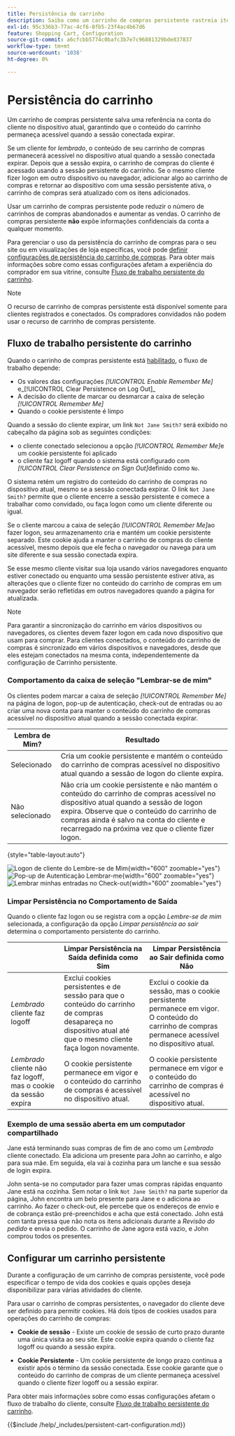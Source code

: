```yaml
---
title: Persistência do carrinho
description: Saiba como um carrinho de compras persistente rastreia itens de carrinho não comprados e salva as informações da próxima visita do cliente.
exl-id: 95c336b3-77ac-4cf6-8fb5-23f4ac4b67d6
feature: Shopping Cart, Configuration
source-git-commit: a6cfcbb5774c0bafc3b7e7c96881329bde837837
workflow-type: tm+mt
source-wordcount: '1038'
ht-degree: 0%

---
```


# Persistência do carrinho

Um carrinho de compras persistente salva uma referência na conta do cliente no dispositivo atual, garantindo que o conteúdo do carrinho permaneça acessível quando a sessão conectada expirar.

Se um cliente for _lembrado_, o conteúdo de seu carrinho de compras permanecerá acessível no dispositivo atual quando a sessão conectada expirar. Depois que a sessão expira, o carrinho de compras do cliente é acessado usando a sessão persistente do carrinho. Se o mesmo cliente fizer logon em outro dispositivo ou navegador, adicionar algo ao carrinho de compras e retornar ao dispositivo com uma sessão persistente ativa, o carrinho de compras será atualizado com os itens adicionados.

Usar um carrinho de compras persistente pode reduzir o número de carrinhos de compras abandonados e aumentar as vendas. O carrinho de compras persistente **não** expõe informações confidenciais da conta a qualquer momento.

Para gerenciar o uso da persistência do carrinho de compras para o seu site ou em visualizações de loja específicas, você pode [definir configurações de persistência do carrinho de compras](#configure-a-persistent-cart). Para obter mais informações sobre como essas configurações afetam a experiência do comprador em sua vitrine, consulte [Fluxo de trabalho persistente do carrinho](#persistent-cart-workflow).

>[!NOTE]
>
>O recurso de carrinho de compras persistente está disponível somente para clientes registrados e conectados. Os compradores convidados não podem usar o recurso de carrinho de compras persistente.

## Fluxo de trabalho persistente do carrinho

Quando o carrinho de compras persistente está [habilitado](#configure-a-persistent-cart), o fluxo de trabalho depende:

- Os valores das configurações _[!UICONTROL Enable Remember Me]_&#x200B;e_[!UICONTROL Clear Persistence on Log Out]_
- A decisão do cliente de marcar ou desmarcar a caixa de seleção _[!UICONTROL Remember Me]_
- Quando o cookie persistente é limpo

Quando a sessão do cliente expirar, um link `Not Jane Smith?` será exibido no cabeçalho da página sob as seguintes condições:
- o cliente conectado selecionou a opção _[!UICONTROL Remember Me]_&#x200B;e um cookie persistente foi aplicado
- o cliente faz logoff quando o sistema está configurado com _[!UICONTROL Clear Persistence on Sign Out]_&#x200B;definido como `No`.

O sistema retém um registro do conteúdo do carrinho de compras no dispositivo atual, mesmo se a sessão conectada expirar. O link `Not Jane Smith?` permite que o cliente encerre a sessão persistente e comece a trabalhar como convidado, ou faça logon como um cliente diferente ou igual.

Se o cliente marcou a caixa de seleção _[!UICONTROL Remember Me]_&#x200B;ao fazer logon, seu armazenamento cria e mantém um cookie persistente separado. Este cookie ajuda a manter o carrinho de compras do cliente acessível, mesmo depois que ele fecha o navegador ou navega para um site diferente e sua sessão conectada expira.

Se esse mesmo cliente visitar sua loja usando vários navegadores enquanto estiver conectado ou enquanto uma sessão persistente estiver ativa, as alterações que o cliente fizer no conteúdo do carrinho de compras em um navegador serão refletidas em outros navegadores quando a página for atualizada.

>[!NOTE]
>
>Para garantir a sincronização do carrinho em vários dispositivos ou navegadores, os clientes devem fazer logon em cada novo dispositivo que usam para comprar. Para clientes conectados, o conteúdo do carrinho de compras é sincronizado em vários dispositivos e navegadores, desde que eles estejam conectados na mesma conta, independentemente da configuração de Carrinho persistente.

### Comportamento da caixa de seleção &quot;Lembrar-se de mim&quot;

Os clientes podem marcar a caixa de seleção _[!UICONTROL Remember Me]_&#x200B;na página de logon, pop-up de autenticação, check-out de entradas ou ao criar uma nova conta para manter o conteúdo do carrinho de compras acessível no dispositivo atual quando a sessão conectada expirar.

| Lembra de Mim? | Resultado |
| ------------ |  ------ |
| Selecionado | Cria um cookie persistente e mantém o conteúdo do carrinho de compras acessível no dispositivo atual quando a sessão de logon do cliente expira. |
| Não selecionado | Não cria um cookie persistente e não mantém o conteúdo do carrinho de compras acessível no dispositivo atual quando a sessão de logon expira. Observe que o conteúdo do carrinho de compras ainda é salvo na conta do cliente e recarregado na próxima vez que o cliente fizer logon. |

{style="table-layout:auto"}

![Logon de cliente do Lembre-se de Mim](./assets/remember-me-customer-login.png){width="600" zoomable="yes"}
![Pop-up de Autenticação Lembrar-me](./assets/remember-me-authentication-pop-up.png){width="600" zoomable="yes"}
![Lembrar minhas entradas no Check-out](./assets/remember-me-checkout-sign-ins.png){width="600" zoomable="yes"}

### Limpar Persistência no Comportamento de Saída

Quando o cliente faz logon ou se registra com a opção _Lembre-se de mim_ selecionada, a configuração da opção _Limpar persistência ao sair_ determina o comportamento persistente do carrinho.

|  | Limpar Persistência na Saída definida como Sim | Limpar Persistência ao Sair definida como Não |
| ------ | ------ | ------ |
| _Lembrado_ cliente faz logoff | Exclui cookies persistentes e de sessão para que o conteúdo do carrinho de compras desapareça no dispositivo atual até que o mesmo cliente faça logon novamente. | Exclui o cookie da sessão, mas o cookie persistente permanece em vigor. O conteúdo do carrinho de compras permanece acessível no dispositivo atual. |
| _Lembrado_ cliente não faz logoff, mas o cookie da sessão expira | O cookie persistente permanece em vigor e o conteúdo do carrinho de compras é acessível no dispositivo atual. | O cookie persistente permanece em vigor e o conteúdo do carrinho de compras é acessível no dispositivo atual. |

### Exemplo de uma sessão aberta em um computador compartilhado

Jane está terminando suas compras de fim de ano como um _Lembrado_ cliente conectado. Ela adiciona um presente para John ao carrinho, e algo para sua mãe. Em seguida, ela vai à cozinha para um lanche e sua sessão de login expira.

John senta-se no computador para fazer umas compras rápidas enquanto Jane está na cozinha. Sem notar o link `Not Jane Smith?` na parte superior da página, John encontra um belo presente para Jane e o adiciona ao carrinho. Ao fazer o check-out, ele percebe que os endereços de envio e de cobrança estão pré-preenchidos e acha que está conectado. John está com tanta pressa que não nota os itens adicionais durante a _Revisão do pedido_ e envia o pedido. O carrinho de Jane agora está vazio, e John comprou todos os presentes.

## Configurar um carrinho persistente

Durante a configuração de um carrinho de compras persistente, você pode especificar o tempo de vida dos cookies e quais opções deseja disponibilizar para várias atividades do cliente.

Para usar o carrinho de compras persistentes, o navegador do cliente deve ser definido para permitir cookies. Há dois tipos de cookies usados para operações do carrinho de compras:

- **Cookie de sessão** - Existe um cookie de sessão de curto prazo durante uma única visita ao seu site. Este cookie expira quando o cliente faz logoff ou quando a sessão expira.

- **Cookie Persistente** - Um cookie persistente de longo prazo continua a existir após o término da sessão conectada. Esse cookie garante que o conteúdo do carrinho de compras de um cliente permaneça acessível quando o cliente fizer logoff ou a sessão expirar.

Para obter mais informações sobre como essas configurações afetam o fluxo de trabalho do cliente, consulte [Fluxo de trabalho persistente do carrinho](#persistent-cart-workflow).

{{$include /help/_includes/persistent-cart-configuration.md}}
